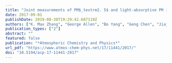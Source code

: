 ```yaml
---
title: "Joint measurements of PM$_textrm2. 5$ and light-absorptive PM in woodsmoke-dominated ambient and plume environments"
date: 2017-09-01
publishDate: 2019-08-30T19:29:42.687119Z
authors: ["K. Max Zhang", "George Allen", "Bo Yang", "Geng Chen", "Jiajun Gu", "James Schwab", "Dirk Felton", "Oliver Rattigan"]
publication_types: ["2"]
abstract: ""
featured: false
publication: "*Atmospheric Chemistry and Physics*"
url_pdf: "https://www.atmos-chem-phys.net/17/11441/2017/"
doi: "10.5194/acp-17-11441-2017"
---
```


